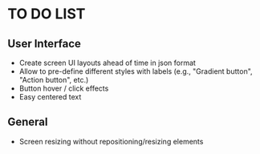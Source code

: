 # TO DO LIST

## User Interface
* Create screen UI layouts ahead of time in json format
* Allow to pre-define different styles with labels (e.g., "Gradient button", "Action button", etc.)
* Button hover / click effects
* Easy centered text

## General
* Screen resizing without repositioning/resizing elements
